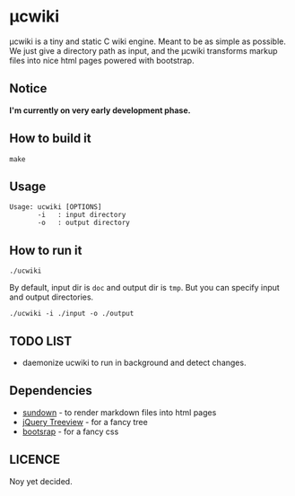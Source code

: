 µcwiki
======

µcwiki is a tiny and static C wiki engine. Meant to be as simple as possible.
We just give a directory path as input, and the µcwiki transforms markup
files into nice html pages powered with bootstrap.

Notice
------

**I'm currently on very early development phase.**

How to build it
---------------

	make

Usage
-----

	Usage: ucwiki [OPTIONS]
	       -i	: input directory
	       -o	: output directory

How to run it
-------------

	./ucwiki

By default, input dir is `doc` and output dir is `tmp`. But you can specify
input and output directories. 

	./ucwiki -i ./input -o ./output

TODO LIST
---------

- daemonize ucwiki to run in background and detect changes.

Dependencies
------------

- [sundown](https://github.com/vmg/sundown) - to render markdown files into html pages
- [jQuery Treeview](https://github.com/jzaefferer/jquery-treeview) - for a fancy tree
- [bootsrap](https://github.com/twitter/bootstrap/) - for a fancy css

LICENCE
-------

Noy yet decided.
